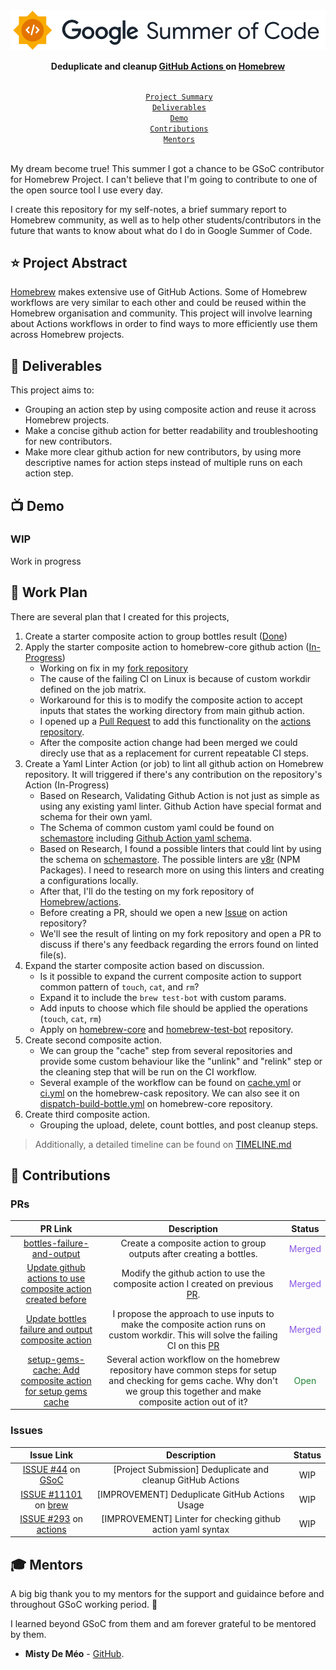 <div align="center">
    <a href="https://summerofcode.withgoogle.com/programs/2022/projects/00w1CCXe"><img src="image/gsoc-logo.png" width="650" alt="google-summer-of-code"></a>
    <br>
    <b> 
        <p>
        Deduplicate and cleanup
 <a href="https://github.com/Homebrew/actions">GitHub Actions </a> on <a href="https://brew.sh/">Homebrew</a>
        </p>
    </b>
</div>

<p align="center">
    <code> 
        <a href="#-project-abstract">Project Summary</a>&nbsp;&nbsp;&nbsp;
        <a href="#-deliverables">Deliverables</a>&nbsp;&nbsp;&nbsp;
        <a href="#-demo">Demo</a>&nbsp;&nbsp;&nbsp;
        <a href="#-contributions">Contributions</a>&nbsp;&nbsp;&nbsp;
        <a href="#-mentors">Mentors</a>&nbsp;&nbsp;&nbsp;
    </code>
</p>

My dream become true! This summer I got a chance to be GSoC contributor for Homebrew Project. I can't believe that I'm going to contribute to one of the open source tool I use every day.

I create this repository for my self-notes, a brief summary report to Homebrew community, as well as to help other students/contributors in the future that wants to know about what do I do in Google Summer of Code.

## ⭐ Project Abstract

[Homebrew](https://github.com/Homebrew) makes extensive use of GitHub Actions. Some of Homebrew workflows are very similar to each other and could be reused within the Homebrew organisation and community. This project will involve learning about Actions workflows in order to find ways to more efficiently use them across Homebrew projects.

## 🚢 Deliverables

This project aims to:

- Grouping an action step by using composite action and reuse it across Homebrew projects.
- Make a concise github action for better readability and troubleshooting for new contributors.
- Make more clear github action for new contributors, by using more descriptive names for action steps instead of multiple runs on each action step.

<!-- **All of the above deliverables were completed within the GSoC period. Yay! 🎉** -->

## 📺 Demo

### WIP

Work in progress
<!-- To be completed during the mid and final evaluation -->

## 📄 Work Plan

There are several plan that I created for this projects,

1. Create a starter composite action to group bottles result ([Done](https://github.com/Homebrew/actions/pull/289))
2. Apply the starter composite action to homebrew-core github action ([In-Progress](https://github.com/Homebrew/homebrew-core/pull/106155))
   - Working on fix in my [fork repository](https://github.com/mohzulfikar-orgz/homebrew-core-testing/tree/dispatch-action-test)
   - The cause of the failing CI on Linux is because of custom workdir defined on the job matrix.
   - Workaround for this is to modify the composite action to accept inputs that states the working directory from main github action.
   - I opened up a [Pull Request](https://github.com/Homebrew/actions/pull/291) to add this functionality on the [actions repository](https://github.com/Homebrew/actions).
   - After the composite action change had been merged we could direcly use that as a replacement for current repeatable CI steps.
3. Create a Yaml Linter Action (or job) to lint all github action on Homebrew repository. It will triggered if there's any contribution on the repository's Action (In-Progress)
   - Based on Research, Validating Github Action is not just as simple as using any existing yaml linter. Github Action have special format and schema for their own yaml.
   - The Schema of common custom yaml could be found on [schemastore](https://www.schemastore.org/json/) including [Github Action yaml schema](https://json.schemastore.org/github-action.json).
   - Based on Research, I found a possible linters that could lint by using the schema on [schemastore](https://www.schemastore.org/json/). The possible linters are [v8r](https://github.com/chris48s/v8r) (NPM Packages). I need to research more on using this linters and creating a configurations locally.
   - After that, I'll do the testing on my fork repository of [Homebrew/actions](https://github.com/mohzulfikar/actions-homebrew).
   - Before creating a PR, should we open a new [Issue](https://github.com/Homebrew/actions/issues) on action repository?
   - We'll see the result of linting on my fork repository and open a PR to discuss if there's any feedback regarding the errors found on linted file(s).
4. Expand the starter composite action based on discussion.
   - Is it possible to expand the current composite action to support common pattern of `touch`, `cat`, and `rm`?
   - Expand it to include the `brew test-bot` with custom params.
   - Add inputs to choose which file should be applied the operations (`touch`, `cat`, `rm`)
   - Apply on [homebrew-core](https://github.com/Homebrew/homebrew-core) and [homebrew-test-bot](https://github.com/Homebrew/homebrew-test-bot/blob/9c3a37b30e2db946c5da79b5d2f5d1c57e9129ae/.github/workflows/tests.yml) repository.
5. Create second composite action.
   - We can group the "cache" step from several repositories and provide some custom behaviour like the "unlink" and "relink" step or the cleaning step that will be run on the CI workflow.
   - Several example of the workflow can be found on [cache.yml](https://github.com/mohzulfikar-org/homebrew-cask/blob/master/.github/workflows/cache.yml) or [ci.yml](https://github.com/mohzulfikar-org/homebrew-cask/blob/master/.github/workflows/ci.yml) on the homebrew-cask repository. We can also see it on [dispatch-build-bottle.yml](https://github.com/Homebrew/homebrew-core/blob/master/.github/workflows/dispatch-build-bottle.yml) on homebrew-core repository.
6. Create third composite action.
   - Grouping the upload, delete, count bottles, and post cleanup steps.

> Additionally, a detailed timeline can be found on [TIMELINE.md](TIMELINE.md)

## 🚀 Contributions

### PRs

<div align="center">

| PR Link   | Description  | Status | 
| :-----------: | :------------------------------------:| :------:|
| [bottles-failure-and-output](https://github.com/Homebrew/actions/pull/289) | Create a composite action to group outputs after creating a bottles. | <span style="color:#8957e5">Merged</span>
| [Update github actions to use composite action created before](https://github.com/Homebrew/homebrew-core/pull/106155) | Modify the github action to use the composite action I created on previous [PR](https://github.com/Homebrew/actions/pull/289). | <span style="color:#8957e5">Merged</span> |
| [Update bottles failure and output composite action](https://github.com/Homebrew/actions/pull/291) | I propose the approach to use inputs to make the composite action runs on custom workdir. This will solve the failing CI on this [PR](https://github.com/Homebrew/actions/pull/289) | <span style="color:#8957e5">Merged</span>
| [setup-gems-cache: Add composite action for setup gems cache](https://github.com/Homebrew/actions/pull/291) | Several action workflow on the homebrew repository have common steps for setup and checking for gems cache. Why don't we group this together and make composite action out of it? | <span style="color:#238636">Open</span>

</div>

### Issues
    

<div align="center">
    
| Issue Link   | Description  | Status | 
| :-----------: | :------------------------------------:| :------:|
| [ISSUE #44](https://github.com/Homebrew/gsoc/issues/44) on [GSoC](https://github.com/Homebrew/gsoc) | [Project Submission] Deduplicate and cleanup GitHub Actions | WIP |
| [ISSUE #11101](https://github.com/Homebrew/brew/issues/11101) on [brew](https://github.com/Homebrew/brew) | [IMPROVEMENT] Deduplicate GitHub Actions Usage | WIP |
| [ISSUE #293](https://github.com/Homebrew/actions/issues/293) on [actions](https://github.com/Homebrew/actions) | [IMPROVEMENT] Linter for checking github action yaml syntax | WIP |

</div>
    
<!-- ### My overall contributions at Rocket.Chat -->
    
<!-- ## 😎 Blog -->
    
<!-- TODO -->

## 🎓 Mentors

A big big thank you to my mentors for the support and guidaince before and throughout GSoC working period. 🙏 
    
I learned beyond GSoC from them and am forever grateful to be mentored by them.

- **Misty De Méo** - [GitHub](https://github.com/mistydemeo).


<!-- ## 🔗 Links -->

<!-- - Read my Poll App project proposal that got me accepted to GSoC [here](). -->

<!-- ## ❤️ Support

Thank you for reading this documents. Consider for a visit to my blog or give this repo a star ⭐ and watch 👁️ so you don't miss if there's some updates. -->
    
<!-- ## 💬 Connect With Me -->
